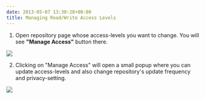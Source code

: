 ```yaml
---
date: 2013-05-07 13:30:28+00:00
title: Managing Read/Write Access Levels
---
```


1. Open repository page whose access-levels you want to change. You will see **"Manage Access"** button there.

![](https://rtcamp.com/files/2012/10/Manage-Access-for-Git-Repo-620x242.png)



2. Clicking on "Manage Access" will open a small popup where you can update access-levels and also change repository's update frequency and privacy-setting.

![](https://rtcamp.com/files/2012/10/Manage-Access-Screen-for-Git.png)
